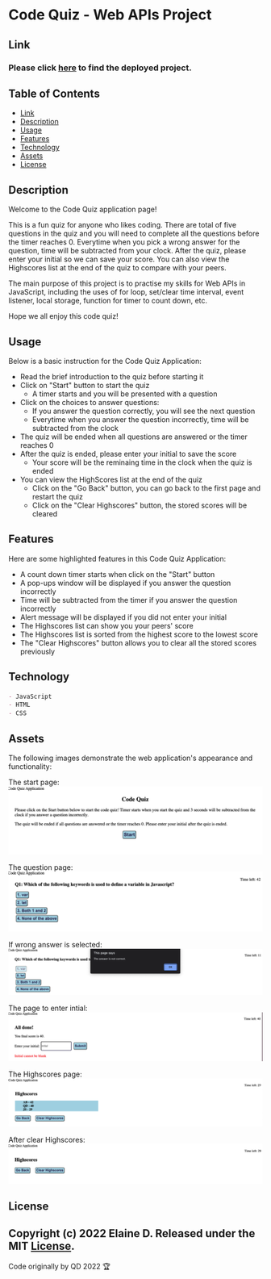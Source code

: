 # Code Quiz - Web APIs Project

## Link
### Please click [here](https://qd9069.github.io/code_quiz_api_project/) to find the deployed project.


## Table of Contents

- [Link](#link)
- [Description](#description)
- [Usage](#usage)
- [Features](#features)
- [Technology](#technology)
- [Assets](#assets)
- [License](#license)

## Description

Welcome to the Code Quiz application page!

This is a fun quiz for anyone who likes coding. There are total of five questions in the quiz and you will need to complete all the questions before the timer reaches 0. Everytime when you pick a wrong answer for the question, time will be subtracted from your clock. After the quiz, please enter your initial so we can save your score. You can also view the Highscores list at the end of the quiz to compare with your peers.

The main purpose of this project is to practise my skills for Web APIs in JavaScript, including the uses of for loop, set/clear time interval, event listener, local storage, function for timer to count down, etc.

Hope we all enjoy this code quiz! 


## Usage

Below is a basic instruction for the Code Quiz Application:
- Read the brief introduction to the quiz before starting it
- Click on "Start" button to start the quiz
    - A timer starts and you will be presented with a question
- Click on the choices to answer questions:
    - If you answer the question correctly, you will see the next question
    - Everytime when you answer the question incorrectly, time will be subtracted from the clock
- The quiz will be ended when all questions are answered or the timer reaches 0
- After the quiz is ended, please enter your initial to save the score
    - Your score will be the reminaing time in the clock when the quiz is ended
- You can view the HighScores list at the end of the quiz
    - Click on the "Go Back" button, you can go back to the first page and restart the quiz
    - Click on the "Clear Highscores" button, the stored scores will be cleared


## Features

Here are some highlighted features in this Code Quiz Application:
- A count down timer starts when click on the "Start" button
- A pop-ups window will be displayed if you answer the question incorrectly
- Time will be subtracted from the timer if you answer the question incorrectly
- Alert message will be displayed if you did not enter your initial
- The Highscores list can show you your peers' score
- The Highscores list is sorted from the highest score to the lowest score
- The "Clear Highscores" button allows you to clear all the stored scores previously


## Technology

 ```md
- JavaScript
- HTML
- CSS
```

## Assets

The following images demonstrate the web application's appearance and functionality:

The start page:
![image for Code Quiz start page](assets/images/code_quiz_start.png)

The question page:
![image for Code Quiz question](assets/images/code_quiz_question.png)

If wrong answer is selected:
![image for wrong answer](assets/images/code_quiz_wrong_answer.png)

The page to enter intial:
![image for the finish page](assets/images/code_quiz_all_done.png)

The Highscores page:
![image for Highscores list page](assets/images/code_quiz_highscores.png)

After clear Highscores:
![image for clear Highscores](assets/images/code_quiz_clear_highscores.png)

## License

Copyright (c) 2022 Elaine D. Released under the MIT [License](./LICENSE).
---
Code originally by QD 2022 🏆

